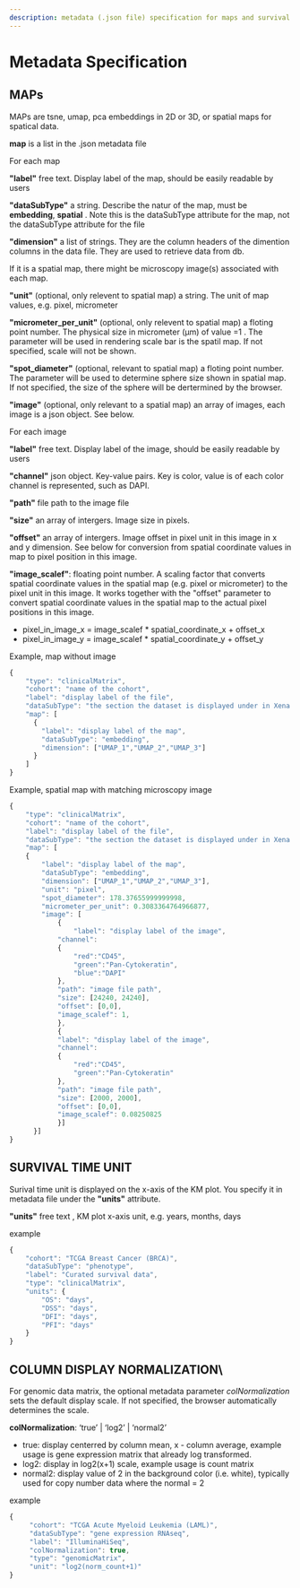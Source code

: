 ```yaml
---
description: metadata (.json file) specification for maps and survival time unit
---
```


# Metadata Specification

## MAPs

MAPs are tsne, umap, pca embeddings in 2D or 3D, or spatial maps for spatical data.

**map** is a list in the .json metadata file

For each map

**"label"** free text. Display label of the map, should be easily readable by users

**"dataSubType"** a string. Describe the natur of the map, must be **embedding**, **spatial** . Note this is the dataSubType attribute for the map, not the dataSubType attribute for the file

**"dimension"** a list of strings. They are the column headers of the dimention columns in the data file. They are used to retrieve data from db.

If it is a spatial map, there might be microscopy image\(s\) associated with each map.

**"unit"** \(optional, only relevent to spatial map\) a string. The unit of map values, e.g. pixel, micrometer

**"micrometer\_per\_unit"** \(optional, only relevent to spatial map\) a floting point number. The physical size in micrometer \(µm\) of value =1 . The parameter will be used in rendering scale bar is the spatil map. If not specified, scale will not be shown.

**"spot\_diameter"** \(optional, relevant to spatial map\) a floting point number. The parameter will be used to determine sphere size shown in spatial map. If not specified, the size of the sphere will be dertermined by the browser.

**"image"** \(optional, only relevant to a spatial map\) an array of images, each image is a json object. See below.

For each image

**"label"** free text. Display label of the image, should be easily readable by users

**"channel"** json object. Key-value pairs. Key is color, value is of each color channel is represented, such as DAPI.

**"path"** file path to the image file

**"size"** an array of intergers. Image size in pixels.

**"offset"** an array of intergers. Image offset in pixel unit in this image in x and y dimension. See below for conversion from spatial coordinate values in map to pixel position in this image.

**"image\_scalef"**: floating point number. A scaling factor that converts spatial coordinate values in the spatial map (e.g. pixel or micrometer) to the pixel unit in this image.  It works together with the "offset" parameter to convert spatial coordinate values in the spatial map to the actual pixel positions in this image. 
* pixel_in_image_x =  image_scalef * spatial_coordinate_x + offset_x
* pixel_in_image_y =  image_scalef * spatial_coordinate_y + offset_y
     
Example, map without image

```javascript
{
    "type": "clinicalMatrix",
    "cohort": "name of the cohort",
    "label": "display label of the file",
    "dataSubType": "the section the dataset is displayed under in Xena Datapages, describe what data is in the life",
    "map": [
      {
        "label": "display label of the map",
        "dataSubType": "embedding",
        "dimension": ["UMAP_1","UMAP_2","UMAP_3"] 
      }
    ]
}
```

Example, spatial map with matching microscopy image

```javascript
{
    "type": "clinicalMatrix",
    "cohort": "name of the cohort",
    "label": "display label of the file",
    "dataSubType": "the section the dataset is displayed under in Xena Datapages, describe what data is in the life",
    "map": [
    {
        "label": "display label of the map",
        "dataSubType": "embedding",
        "dimension": ["UMAP_1","UMAP_2","UMAP_3"],
        "unit": "pixel",
        "spot_diameter": 178.37655999999998,
        "micrometer_per_unit": 0.3083364764966877,
        "image": [
            {
                "label": "display label of the image",
            "channel":
            {
                "red":"CD45",
                "green":"Pan-Cytokeratin",
                "blue":"DAPI"
            },
            "path": "image file path",
            "size": [24240, 24240],
            "offset": [0,0],
            "image_scalef": 1,
            },
            {
            "label": "display label of the image",
            "channel":
            {
                "red":"CD45",
                "green":"Pan-Cytokeratin"
            },
            "path": "image file path",
            "size": [2000, 2000],
            "offset": [0,0],
            "image_scalef": 0.08250825
            }]
      }]
}
```

## SURVIVAL TIME UNIT

Surival time unit is displayed on the x-axis of the KM plot. You specify it in metadata file under the **"units"** attribute.

**"units"** free text , KM plot x-axis unit, e.g. years, months, days

example

```javascript
{
    "cohort": "TCGA Breast Cancer (BRCA)", 
    "dataSubType": "phenotype", 
    "label": "Curated survival data", 
    "type": "clinicalMatrix", 
    "units": {
        "OS": "days",
        "DSS": "days",
        "DFI": "days",
        "PFI": "days"
    }
}
```

## COLUMN DISPLAY NORMALIZATION\

For genomic data matrix, the optional metadata parameter *colNormalization* sets the default display scale. If not specified, the browser automatically determines the scale. 

**colNormalization**: ‘true’ | ‘log2’ | ‘normal2’

* true: display centerred by column mean, x - column average, example usage is gene expression matrix that already log transformed. 
* log2: display in log2(x+1) scale, example usage is count matrix 
* normal2: display value of 2 in the background color (i.e. white), typically used for copy number data where the normal = 2

example

```javascript
{
     "cohort": "TCGA Acute Myeloid Leukemia (LAML)",
     "dataSubType": "gene expression RNAseq",
     "label": "IlluminaHiSeq",
     "colNormalization": true,
     "type": "genomicMatrix",
     "unit": "log2(norm_count+1)"
}
```
